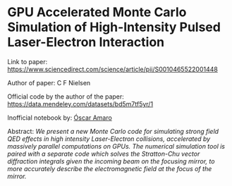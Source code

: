 # GPU Accelerated Monte Carlo Simulation of High-Intensity Pulsed Laser-Electron Interaction

Link to paper: https://www.sciencedirect.com/science/article/pii/S0010465522001448

Author of paper: C F Nielsen

Official code by the author of the paper: https://data.mendeley.com/datasets/bd5m7tf5yr/1

Inofficial notebook by: [Óscar Amaro](https://github.com/OsAmaro)

Abstract: _We present a new Monte Carlo code for simulating strong field QED effects in high intensity Laser-Electron collisions, accelerated by massively parallel computations on GPUs. The numerical simulation tool is paired with a separate code which solves the Stratton-Chu vector diffraction integrals given the incoming beam on the focusing mirror, to more accurately describe the electromagnetic field at the focus of the mirror._
